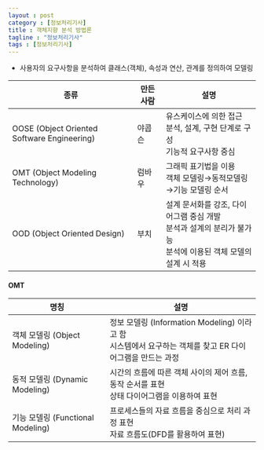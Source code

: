 ```yaml
---
layout : post
category : [정보처리기사]
title : 객체지향 분석 방법론
tagline : "정보처리기사"
tags : [정보처리기사]
---
```


- 사용자의 요구사항을 분석하여 클래스(객체), 속성과 연산, 관계를 정의하여 모델링

| 종류                                        | 만든 사람 | 설명                                                         |
| ------------------------------------------- | --------- | ------------------------------------------------------------ |
| OOSE (Object Oriented Software Engineering) | 야콥슨    | 유스케이스에 의한 접근<br />분석, 설계, 구현 단계로 구성<br />기능적 요구사항 중심 |
| OMT (Object  Modeling Technology)           | 럼바우    | 그래픽 표기법을 이용<br />객체 모델링→동적모델링→기능 모델링 순서 |
| OOD (Object Oriented Design)                | 부치      | 설계 문서화를 강조, 다이어그램 중심 개발 <br />분석과 설계의 분리가 불가능<br />분석에 이용된 객체 모델의 설계 시 적용 |



#### OMT

| 명칭                              | 설명                                                         |
| --------------------------------- | ------------------------------------------------------------ |
| 객체 모델링 (Object Modeling)     | 정보 모델링 (Information Modeling) 이라고 함 <br />시스템에서 요구하는 객체를 찾고 ER 다이어그램을 만드는 과정 |
| 동적 모델링 (Dynamic Modeling)    | 시간의 흐름에 따른 객체 사이의 제어 흐름, 동작 순서를 표현 <br />상태 다이어그램을 이용하여 표현 |
| 기능 모델링 (Functional Modeling) | 프로세스들의 자료 흐름을 중심으로 처리 과정 표현 <br />자료 흐름도(DFD를 활용하여 표현) |

